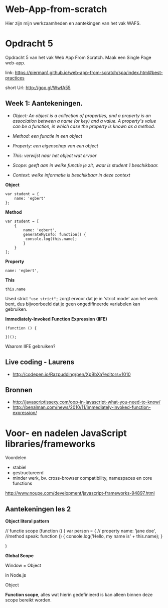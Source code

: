 # Web-App-from-scratch

Hier zijn mijn werkzaamheden en aantekingen van het vak WAFS.

# Opdracht 5

Opdracht 5 van het vak Web App From Scratch. Maak een Single Page web-app.

link: https://pierman1.github.io/web-app-from-scratch/spa/index.html#best-practices

short Url: http://goo.gl/WwfA55


## Week 1: Aantekeningen.

- *Object: An object is a collection of properties, and a property is an association between a name (or key) and a value. A property's value can be a function, in which case the property is known as a method.* 

- *Method: een functie in een object*

- *Property: een eigenschap van een object*

- *This: verwijst naar het object wat ervoor*

- *Scope: geeft aan in welke functie je zit, waar is student 1 beschikbaar.*

- *Context: welke informatie is beschikbaar in deze context*

**Object**

```
var student = {
    name: 'egbert'
};
```

**Method**

```
var student = [
    {
        name: 'egbert',
        generateMyInfo: function() {
         console.log(this.name);
        }
    }
];
```

**Property**

```
name: 'egbert',
```

**This**

```
this.name 
```

Used strict `"use strict";` zorgt ervoor dat je in 'strict mode' aan het werk bent,
dus bijvoorbeeld dat je geen ongedifineerde variabelen kan gebruiken.

**Immediately-Invoked Function Expression (IIFE)**
```
(function () {
   
})();
```
Waarom IIFE gebruiken? 

## Live coding - Laurens

- http://codepen.io/Razpudding/pen/XpBbXa?editors=1010

## Bronnen

- http://javascriptissexy.com/oop-in-javascript-what-you-need-to-know/
- http://benalman.com/news/2010/11/immediately-invoked-function-expression/

# Voor- en nadelen JavaScript libraries/frameworks

Voordelen

- stabiel 
- gestructureerd
- minder werk, bv. cross-browser compatibility, namespaces en core functions

http://www.noupe.com/development/javascript-frameworks-94897.html

## Aantekeningen les 2

**Object literal pattern**

// functie scope
(function () {
 var person = {
    // property
    name: 'jane doe',
    //method
    speak: function () {
        console.log('Hello, my name is' + this.name);
    }
    
    
)

**Global Scope**

Window = Object

in Node.js

Object

**Function scope**, alles wat hierin gedefinieerd is kan alleen binnen deze scope bereikt worden.


